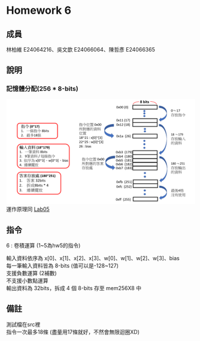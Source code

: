 # Homework 6
## 成員
林柏維 E24064216、吳文歆 E24066064、陳哲彥 E24066365
## 說明  
### 記憶體分配(256 * 8-bits)  
![1](images/1.PNG)  
運作原理同 [Lab05](https://github.com/HainanG/2019_FPGA_Design_Group9/blob/master/Lab05/README.md)  
## 指令  
6 : 卷積運算 (1~5為hw5的指令)  
  
輸入資料依序為 x[0]、x[1]、x[2]、x[3]、w[0]、w[1]、w[2]、w[3]、bias  
每一筆輸入資料皆為 8-bits (值可以是-128~127)  
支援負數運算 (2補數)  
不支援小數點運算  
輸出資料為 32bits，拆成 4 個 8-bits 存至 mem256X8 中
## 備註  
測試檔在src裡  
指令一次最多18條 (盡量用17條就好，不然會無限迴圈XD)  
